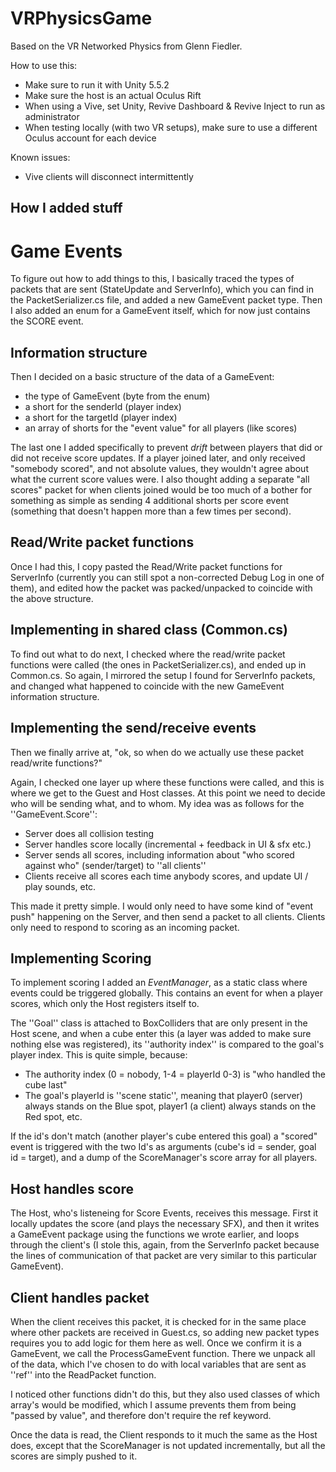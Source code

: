 # VRPhysicsGame
Based on the VR Networked Physics from Glenn Fiedler.

How to use this:
* Make sure to run it with Unity 5.5.2
* Make sure the host is an actual Oculus Rift
* When using a Vive, set Unity, Revive Dashboard & Revive Inject to run as administrator
* When testing locally (with two VR setups), make sure to use a different Oculus account for each device

Known issues:
* Vive clients will disconnect intermittently

## How I added stuff

# Game Events
To figure out how to add things to this, I basically traced the types of packets that are sent (StateUpdate and ServerInfo), which you can find in the PacketSerializer.cs file, and added a new GameEvent packet type. Then I also added an enum for a GameEvent itself, which for now just contains the SCORE event.

## Information structure
Then I decided on a basic structure of the data of a GameEvent:
* the type of GameEvent (byte from the enum)
* a short for the senderId (player index)
* a short for the targetId (player index)
* an array of shorts for the "event value" for all players (like scores)

The last one I added specifically to prevent <i>drift</i> between players that did or did not receive score updates. If a player joined later, and only received "somebody scored", and not absolute values, they wouldn't agree about what the current score values were. I also thought adding a separate "all scores" packet for when clients joined would be too much of a bother for something as simple as sending 4 additional shorts per score event (something that doesn't happen more than a few times per second).

## Read/Write packet functions
Once I had this, I copy pasted the Read/Write packet functions for ServerInfo (currently you can still spot a non-corrected Debug Log in one of them), and edited how the packet was packed/unpacked to coincide with the above structure.

## Implementing in shared class (Common.cs)
To find out what to do next, I checked where the read/write packet functions were called (the ones in PacketSerializer.cs), and ended up in Common.cs. So again, I mirrored the setup I found for ServerInfo packets, and changed what happened to coincide with the new GameEvent information structure.

## Implementing the send/receive events
Then we finally arrive at, "ok, so when do we actually use these packet read/write functions?"

Again, I checked one layer up where these functions were called, and this is where we get to the Guest and Host classes. At this point we need to decide who will be sending what, and to whom. My idea was as follows for the ''GameEvent.Score'':
* Server does all collision testing
* Server handles score locally (incremental + feedback in UI & sfx etc.)
* Server sends all scores, including information about "who scored against who" (sender/target) to ''all clients''
* Clients receive all scores each time anybody scores, and update UI / play sounds, etc.

This made it pretty simple. I would only need to have some kind of "event push" happening on the Server, and then send a packet to all clients. Clients only need to respond to scoring as an incoming packet.

## Implementing Scoring
To implement scoring I added an <i>EventManager</i>, as a static class where events could be triggered globally. This contains an event for when a player scores, which only the Host registers itself to.

The ''Goal'' class is attached to BoxColliders that are only present in the Host scene, and when a cube enter this (a layer was added to make sure nothing else was registered), its ''authority index'' is compared to the goal's player index. This is quite simple, because:
* The authority index (0 = nobody, 1-4 = playerId 0-3) is "who handled the cube last"
* The goal's playerId is ''scene static'', meaning that player0 (server) always stands on the Blue spot, player1 (a client) always stands on the Red spot, etc.

If the id's don't match (another player's cube entered this goal) a "scored" event is triggered with the two Id's as arguments (cube's id = sender, goal id = target), and a dump of the ScoreManager's score array for all players.

## Host handles score
The Host, who's listeneing for Score Events, receives this message. First it locally updates the score (and plays the necessary SFX), and then it writes a GameEvent package using the functions we wrote earlier, and loops through the client's (I stole this, again, from the ServerInfo packet because the lines of communication of that packet are very similar to this particular GameEvent).

## Client handles packet
When the client receives this packet, it is checked for in the same place where other packets are received in Guest.cs, so adding new packet types requires you to add logic for them here as well. Once we confirm it is a GameEvent, we call the ProcessGameEvent function. There we unpack all of the data, which I've chosen to do with local variables that are sent as ''ref'' into the ReadPacket function.

I noticed other functions didn't do this, but they also used classes of which array's would be modified, which I assume prevents them from being "passed by value", and therefore don't require the ref keyword.

Once the data is read, the Client responds to it much the same as the Host does, except that the ScoreManager is not updated incrementally, but all the scores are simply pushed to it.
